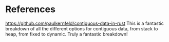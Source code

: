 # References

https://github.com/paulkernfeld/contiguous-data-in-rust
This is a fantastic breakdown of all the different options for contiguous data, from stack to heap, from fixed to dynamic. Truly a fantastic breakdown!

